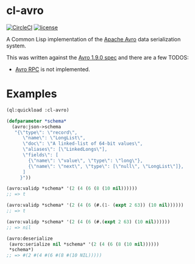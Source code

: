# cl-avro

[![CircleCI](https://circleci.com/gh/SahilKang/cl-avro.svg?style=shield)](https://circleci.com/gh/SahilKang/cl-avro)
[![license](https://img.shields.io/badge/license-GPL%20v3-blue.svg)](https://github.com/SahilKang/cl-avro/blob/master/LICENSE)

A Common Lisp implementation of the
[Apache Avro](https://github.com/apache/avro) data serialization system.

This was written against the
[Avro 1.9.0 spec](https://avro.apache.org/docs/1.9.0/spec.html)
and there are a few TODOS:

* [Avro RPC](https://avro.apache.org/docs/1.9.0/spec.html#Protocol+Declaration)
is not implemented.

# Examples

```lisp
(ql:quickload :cl-avro)

(defparameter *schema*
  (avro:json->schema
   "{\"type\": \"record\",
      \"name\": \"LongList\",
      \"doc\": \"A linked-list of 64-bit values\",
      \"aliases\": [\"LinkedLongs\"],
      \"fields\": [
        {\"name\": \"value\", \"type\": \"long\"},
        {\"name\": \"next\", \"type\": [\"null\", \"LongList\"]},
      ]
     }"))

(avro:validp *schema* '(2 (4 (6 (8 (10 nil))))))
;; => t

(avro:validp *schema* '(2 (4 (6 (#.(1- (expt 2 63)) (10 nil))))))
;; => t

(avro:validp *schema* '(2 (4 (6 (#.(expt 2 63) (10 nil))))))
;; => nil

(avro:deserialize
 (avro:serialize nil *schema* '(2 (4 (6 (8 (10 nil))))))
 *schema*)
;; => #(2 #(4 #(6 #(8 #(10 NIL)))))
```

